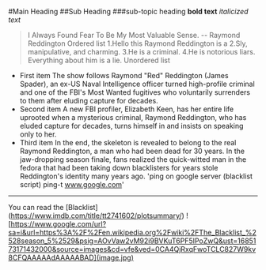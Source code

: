 #Main Heading
##Sub Heading
###sub-topic heading
**bold text**
*italicized text*
>I Always Found Fear To Be My Most Valuable Sense. -- Raymond Reddington
Ordered list
1.Hello this Raymond Reddington is a
2.Sly, manipulative, and charming.
3.He is a criminal.
4.He is notorious liars. Everything about him is a lie.
Unordered list
- First item
The show follows Raymond "Red" Reddington (James Spader), an ex-US Naval Intelligence officer turned high-profile criminal and one of the FBI's Most Wanted fugitives who voluntarily surrenders to them after eluding capture for decades.
- Second item
A new FBI profiler, Elizabeth Keen, has her entire life uprooted when a mysterious criminal, Raymond Reddington, who has eluded capture for decades, turns himself in and insists on speaking only to her.
- Third item
In the end, the skeleton is revealed to belong to the real Raymond Reddington, a man who had been dead for 30 years. In the jaw-dropping season finale, fans realized the quick-witted man in the fedora that had been taking down blacklisters for years stole Reddington's identity many years ago.
'ping on google server (blacklist script) ping-t www.google.com'
-----------------------------------------------------------------------------------------------------------------------------------------
You can read the [Blacklist] (https://www.imdb.com/title/tt2741602/plotsummary/)
![https://www.google.com/url?sa=i&url=https%3A%2F%2Fen.wikipedia.org%2Fwiki%2FThe_Blacklist_%2528season_5%2529&psig=AOvVaw2vM92i9BVKuT6PF5IPoZwQ&ust=1685173171432000&source=images&cd=vfe&ved=0CA4QjRxqFwoTCLC827W9kv8CFQAAAAAdAAAAABAD](image.jpg)
